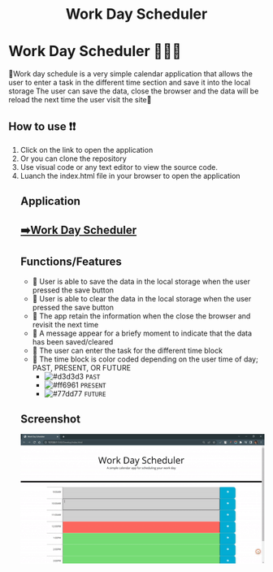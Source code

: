<h1 align="center">Work Day Scheduler
  
# Work Day Scheduler 📅📅📅
  🔸Work day schedule is a very simple calendar application that allows the user to enter a task in the different time section and save it into the local storage</li>
   The user can save the data, close the browser and the data will be reload the next time the user visit the site🔸

## How to use ❗❗
  <ol>
    <li>Click on the link to open the application</li>
    <li>Or you can clone the repository</li>
    <li>Use visual code or any text editor to view the source code. </li>
    <li>Luanch the index.html file in your browser to open the application</li>

## Application
<a href="https://sophoanmeas.github.io/Carleton-University-Web-Dev/03-JavaScript/Develop/" target="_blank"><h2>➡️Work Day Scheduler</a>

## Functions/Features

* 🌟 User is able to save the data in the local storage when the user pressed the save button
* 🌟 User is able to clear the data in the local storage when the user pressed the save button
* 🌟 The app retain the information when the close the browser and revisit the next time
* 🌟 A message appear for a briefy moment to indicate that the data has been saved/cleared
* 🌟 The user can enter the task for the different time block
* 🌟 The time block is color coded depending on the user time of day; PAST, PRESENT, OR FUTURE
  * ![#d3d3d3](https://via.placeholder.com/15/d3d3d3/000000?text=+) `PAST` 
  * ![#ff6961](https://via.placeholder.com/15/ff6961/000000?text=+) `PRESENT`
  * ![#77dd77](https://via.placeholder.com/15/77dd77/000000?text=+) `FUTURE` 

## Screenshot
![Alt text](https://github.com/SophoanMeas/work-day-scheduler/blob/main/Develop/assets/img/screenshot.gif)

